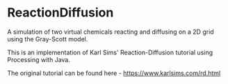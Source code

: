 # ReactionDiffusion
A simulation of two virtual chemicals reacting and diffusing on a 2D grid using the Gray-Scott model.

This is an implementation of Karl Sims' Reaction-Diffusion tutorial using Processing with Java.

The original tutorial can be found here - https://www.karlsims.com/rd.html
